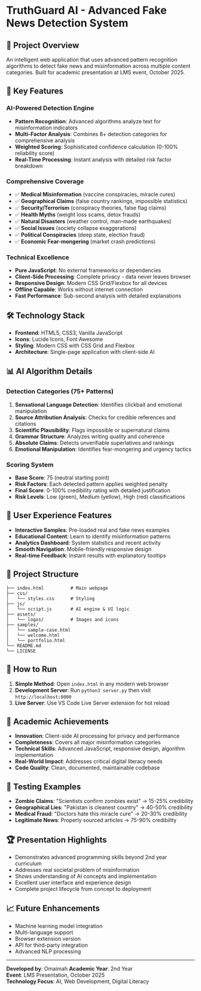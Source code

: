 # TruthGuard AI - Advanced Fake News Detection System

## 🎯 Project Overview
An intelligent web application that uses advanced pattern recognition algorithms to detect fake news and misinformation across multiple content categories. Built for academic presentation at LMS event, October 2025.

## 🚀 Key Features

### AI-Powered Detection Engine
- **Pattern Recognition**: Advanced algorithms analyze text for misinformation indicators
- **Multi-Factor Analysis**: Combines 8+ detection categories for comprehensive analysis
- **Weighted Scoring**: Sophisticated confidence calculation (0-100% reliability score)
- **Real-Time Processing**: Instant analysis with detailed risk factor breakdown

### Comprehensive Coverage
- ✅ **Medical Misinformation** (vaccine conspiracies, miracle cures)
- ✅ **Geographical Claims** (false country rankings, impossible statistics)
- ✅ **Security/Terrorism** (conspiracy theories, false flag claims)
- ✅ **Health Myths** (weight loss scams, detox frauds)
- ✅ **Natural Disasters** (weather control, man-made earthquakes)
- ✅ **Social Issues** (society collapse exaggerations)
- ✅ **Political Conspiracies** (deep state, election fraud)
- ✅ **Economic Fear-mongering** (market crash predictions)

### Technical Excellence
- **Pure JavaScript**: No external frameworks or dependencies
- **Client-Side Processing**: Complete privacy - data never leaves browser
- **Responsive Design**: Modern CSS Grid/Flexbox for all devices
- **Offline Capable**: Works without internet connection
- **Fast Performance**: Sub-second analysis with detailed explanations

## 🛠️ Technology Stack
- **Frontend**: HTML5, CSS3, Vanilla JavaScript
- **Icons**: Lucide Icons, Font Awesome
- **Styling**: Modern CSS with CSS Grid and Flexbox
- **Architecture**: Single-page application with client-side AI

## 📊 AI Algorithm Details

### Detection Categories (75+ Patterns)
1. **Sensational Language Detection**: Identifies clickbait and emotional manipulation
2. **Source Attribution Analysis**: Checks for credible references and citations
3. **Scientific Plausibility**: Flags impossible or supernatural claims
4. **Grammar Structure**: Analyzes writing quality and coherence
5. **Absolute Claims**: Detects unverifiable superlatives and rankings
6. **Emotional Manipulation**: Identifies fear-mongering and urgency tactics

### Scoring System
- **Base Score**: 75 (neutral starting point)
- **Risk Factors**: Each detected pattern applies weighted penalty
- **Final Score**: 0-100% credibility rating with detailed justification
- **Risk Levels**: Low (green), Medium (yellow), High (red) classifications

## 🎨 User Experience Features
- **Interactive Samples**: Pre-loaded real and fake news examples
- **Educational Content**: Learn to identify misinformation patterns
- **Analytics Dashboard**: System statistics and recent activity
- **Smooth Navigation**: Mobile-friendly responsive design
- **Real-time Feedback**: Instant results with explanatory tooltips

## 📁 Project Structure
```
├── index.html          # Main webpage
├── css/
│   └── styles.css      # Styling
├── js/
│   └── script.js       # AI engine & UI logic
├── assets/
│   └── logos/          # Images and icons
├── samples/
│   └── sample-case.html
│   └── welcome.html
│   └── portfolio.html
└── README.md
└── LICENSE
```

## 🚀 How to Run
1. **Simple Method**: Open `index.html` in any modern web browser
2. **Development Server**: Run `python3 server.py` then visit `http://localhost:8000`
3. **Live Server**: Use VS Code Live Server extension for hot reload

## 🎯 Academic Achievements
- **Innovation**: Client-side AI processing for privacy and performance
- **Completeness**: Covers all major misinformation categories
- **Technical Skills**: Advanced JavaScript, responsive design, algorithm implementation
- **Real-World Impact**: Addresses critical digital literacy needs
- **Code Quality**: Clean, documented, maintainable codebase

## 🧪 Testing Examples
- **Zombie Claims**: "Scientists confirm zombies exist" → 15-25% credibility
- **Geographical Lies**: "Pakistan is cleanest country" → 40-50% credibility  
- **Medical Fraud**: "Doctors hate this miracle cure" → 20-30% credibility
- **Legitimate News**: Properly sourced articles → 75-90% credibility

## 🏆 Presentation Highlights
- Demonstrates advanced programming skills beyond 2nd year curriculum
- Addresses real societal problem of misinformation
- Shows understanding of AI concepts and implementation
- Excellent user interface and experience design
- Complete project lifecycle from concept to deployment

## 📈 Future Enhancements
- Machine learning model integration
- Multi-language support
- Browser extension version
- API for third-party integration
- Advanced NLP processing

---
**Developed by**: Omaimah 
**Academic Year**: 2nd Year  
**Event**: LMS Presentation, October 2025  
**Technology Focus**: AI, Web Development, Digital Literacy
